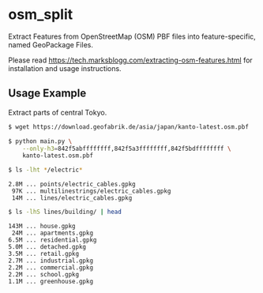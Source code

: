 # osm_split

Extract Features from OpenStreetMap (OSM) PBF files into feature-specific, named GeoPackage Files.

Please read https://tech.marksblogg.com/extracting-osm-features.html for installation and usage instructions.

## Usage Example

Extract parts of central Tokyo.

```bash
$ wget https://download.geofabrik.de/asia/japan/kanto-latest.osm.pbf

$ python main.py \
    --only-h3=842f5abffffffff,842f5a3ffffffff,842f5bdffffffff \
    kanto-latest.osm.pbf

$ ls -lht */electric*
```

```
2.8M ... points/electric_cables.gpkg
 97K ... multilinestrings/electric_cables.gpkg
 14M ... lines/electric_cables.gpkg
```

```bash
$ ls -lhS lines/building/ | head
```

```
143M ... house.gpkg
 24M ... apartments.gpkg
6.5M ... residential.gpkg
5.0M ... detached.gpkg
3.5M ... retail.gpkg
2.7M ... industrial.gpkg
2.2M ... commercial.gpkg
2.2M ... school.gpkg
1.1M ... greenhouse.gpkg
```